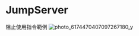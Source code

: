 # JumpServer  
  阻止使用指令範例 
![photo_6174470407097267180_y](https://github.com/Bernie3852/My-note/assets/27776034/dbc45794-a185-4f57-8f7b-3f7bd14e2ee3)
